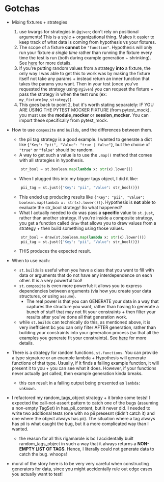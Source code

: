 # Gotchas
- Mixing fixtures + strategies
    1. use kwargs for strategies in `@given`; don't rely on positional arguments! This is a style + organizational thing. Makes it easier to keep track of what data is coming from hypothesis vs your fixtures. 
    2. The scope of a fixture **cannot** be `"function"`. Hypothesis will only run your fixture *a single time* rather than running the fixture every time the test is run (both during example generation + shrinking). See [here](https://hypothesis.works/articles/hypothesis-pytest-fixtures/) for more details. 
    3. If you're putting random values from a strategy **into** a fixture, the only way I was able to get this to work was by making the fixture itself not take any params + instead return an inner function that takes the params you want. Then in your test (once you've requested the strategy using `@given`) you can request the fixture + pass the strategy in when the test runs (ex: `my_fixture(my_strategy)`). 
    4. This goes back to point 2, but it's worth stating separately: IF YOU ARE USING THE PYTEST MOCKER FIXTURE (from pytest_mock), you must use the **module_mocker** or **session_mocker**. You can import these specifically from pytest_mock. 

- How to use `composite` and `builds`, and the differences between them. 
    - the pii tag strategy is a good example. I wanted to generate a dict like `{"Key": "pii", "Value": "true | false"}`, but the choice of `"true"` or `"false"` should be random. 
    - A way to get such a value is to use the `.map()` method that comes with all strategies in hypothesis. 
    ```python
        str_bool = st.boolean.map(lambda x: str(x).lower())
    ```
    - When I plugged this into my bigger tags object, I did it like: 
    ```python
        pii_tag = st.just({"Key": "pii", "Value": str_bool()})
    ```
    - This ended up producing results like `{"Key": "pii", "Value": boolean.map(lambda x: str(x).lower())}`. Hypothesis is **not** able to evaluate the str_bool strategy! So what happened? 
    - What I actually needed to do was pass a **specific** value to `st.just`, rather than another strategy. If you're inside a composite strategy, you get a function called `draw` that allows you to draw values from a strategy + then build something using those values. 
    ```python
        str_bool = draw(st.boolean.map(lambda x: str(x).lower()))
        pii_tag = st.just({"Key": "pii", "Value": str_bool()})
    ```
    - THIS produces the expected result. 
- When to use each: 
    - `st.builds` is useful when you have a class that you want to fill with data or arguments that do not have any interdependence on each other. It is a very powerful tool!
    - `st.composite` is even more powerful: it allows you to express dependencies between arguments (via how you create your data structures, or using `assume`). 
        - The real power is that you can GENERATE your data in a way that captures the structure you want, rather than having to generate a bunch of stuff that may not fit your constraints + then filter your results after you've done all that generation work. 
    - while `st.builds` can technically do this, as mentioned above, it is very inefficient bc you can only filter AFTER generation, rather than building your constraints into your generation process (so that all the examples you generate fit your constraints). See [here](https://hypothesis.works/articles/generating-the-right-data/) for more details. 

- There is a strategy for random functions, `st.functions`. You can provide a type signature or an example lambda + Hypothesis will generate functions of that type. Usually, if it finds a failing example function, it will present it to you + you can see what it does. However, if your functions never actually get called, then example generation kinda breaks. 
    - this can result in a failing output being presented as `lambda: unknown`. 

- I refactored my random_tags_object strategy + it broke some tests! I expected the call-not-assert pattern to catch one of the bugs (assuming a non-empty TagSet) in has_pii_content, but it never did. I needed to write two additional tests (one with no pii presesnt (didn't catch it) and one where the object always has pii). The situation where a tag always has pii is what caught the bug, but it a more complicated way than I wanted. 
    - the reason for all this rigamarole is bc I accidentally built random_tags_object in such a way that it always returns a **NON-EMPTY LIST OF TAGS**. Hence, I literally could not generate data to catch the bug. whoops! 
- moral of the story here is to be very very careful when constructing generators for data, since you might accidentally rule out edge cases you actually want to test!
    
    


